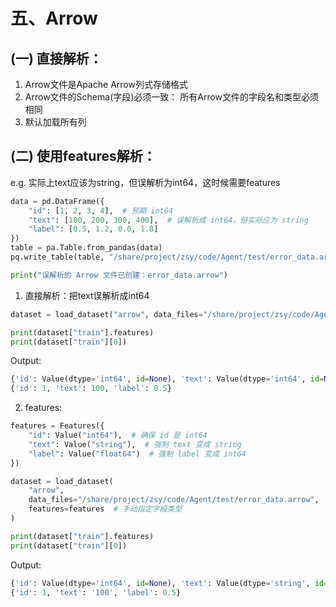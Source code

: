 # 五、Arrow

## (一) 直接解析：
1. Arrow文件是Apache Arrow列式存储格式
2. Arrow文件的Schema(字段)必须一致：
  所有Arrow文件的字段名和类型必须相同
3. 默认加载所有列

## (二) 使用features解析：
e.g. 实际上text应该为string，但误解析为int64，这时候需要features
```python
data = pd.DataFrame({
    "id": [1, 2, 3, 4],  # 预期 int64
    "text": [100, 200, 300, 400],  # 误解析成 int64，但实际应为 string
    "label": [0.5, 1.2, 0.0, 1.8]  
})
table = pa.Table.from_pandas(data)
pq.write_table(table, "/share/project/zsy/code/Agent/test/error_data.arrow")

print("误解析的 Arrow 文件已创建：error_data.arrow")
```
1. 直接解析：把text误解析成int64
```python
dataset = load_dataset("arrow", data_files="/share/project/zsy/code/Agent/test/error_data.arrow")

print(dataset["train"].features)  
print(dataset["train"][0])  
```
Output:
```python
{'id': Value(dtype='int64', id=None), 'text': Value(dtype='int64', id=None), 'label': Value(dtype='float64', id=None)}
{'id': 1, 'text': 100, 'label': 0.5}
```

2. features:
```python
features = Features({
    "id": Value("int64"),  # 确保 id 是 int64
    "text": Value("string"),  # 强制 text 变成 string
    "label": Value("float64")  # 强制 label 变成 int64
})

dataset = load_dataset(
    "arrow",
    data_files="/share/project/zsy/code/Agent/test/error_data.arrow",
    features=features  # 手动指定字段类型
)

print(dataset["train"].features)
print(dataset["train"][0])  
```
Output:
```python
{'id': Value(dtype='int64', id=None), 'text': Value(dtype='string', id=None), 'label': Value(dtype='float64', id=None)}
{'id': 1, 'text': '100', 'label': 0.5}
```